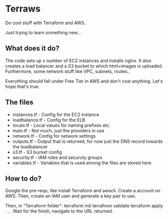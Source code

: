 # Terraws

Do cool stuff with Terraform and AWS..

Just trying to learn something new...


## What does it do?

The code sets up x number of EC2 instances and installs nginx. It also creates a load balancer and a S3 bucket to which html+images is uploaded. Furthermore, some network stuff like VPC, subnets, routes.. 

Everything should fall under Free Tier in AWS and don't cost anything. Let's hope that's true. 

## The files

* instances.tf - Config for the EC2 instance
* loadbalance.tf	- Config for the ELB
* locals.tf - Local values for naming prefixes etc. 
* main.tf - Not much, just the providers in use
* network.tf - Config for network settings
* outputs.tf - Output that is returned, for now just the DNS record towards the loadbalancer
* s3.tf - S3 bucket config
* security.tf - IAM roles and securuty groups
* variables.tf - Variables that is used among the files are stored here

## How to do?

Google the pre-reqs, like install Terraform and awscli. 
Create a account on AWS. Then, create an IAM user and generate a key pair to use. 

Then, in "Terraform folder":
terraform init
terrafrom validate
terraform apply
.
.
.
Wait for the finish, navigate to the URL returned. 
